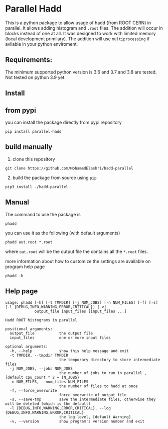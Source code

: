 # Parallel Hadd
This is a python package to allow usage of hadd (from ROOT CERN) in parallel. It allows adding histogram and `.root` files. The addition will occur in blocks instead of one at all. It was designed to work with limited memory (local development primilary). The addition will use `multiprocessing` if avilable in your python enviroment. 

## Requirements:
The minimum supported python version is 3.6 and 3.7 and 3.8 are tested. Not tested on python 3.9 yet. 


## Install 

## from pypi

you can install the package directly from pypi repository
```
pip install parallel-hadd
```

## build manually
1. clone this repository

```
git clone https://github.com/MohamedElashri/hadd-parallel
```

2. build the package from source using `pip`

```
pip3 install ./hadd-parallel
```

## Manual

The command to use the package is 

```
phadd
```

you can use it as the following (with default arguments)

```
phadd out.root *.root
```

where `out.root` will be the output file the contains all the `*.root` files. 

more information about how to customize the settings are available on program help page

```
phadd -h
```


## Help page

```
usage: phadd [-h] [-t TMPDIR] [-j NUM_JOBS] [-n NUM_FILES] [-f] [-s] [-l {DEBUG,INFO,WARNING,ERROR,CRITICAL}] [-v]
             output_file input_files [input_files ...]

Hadd ROOT histograms in parallel

positional arguments:
  output_file           the output file
  input_files           one or more input files

optional arguments:
  -h, --help            show this help message and exit
  -t TMPDIR, --tmpdir TMPDIR
                        the temporary directory to store intermediate files
  -j NUM_JOBS, --jobs NUM_JOBS
                        the number of jobs to run in parallel , [default cpu_count * 2 = {N_JOBS}
  -n NUM_FILES, --num_files NUM_FILES
                        the number of files to hadd at once
  -f, --force_overwrite
                        force overwrite of output file
  -s, --save-tmp        save the intermediate files, otherwise they will be deleted (which is the default)
  -l {DEBUG,INFO,WARNING,ERROR,CRITICAL}, --log {DEBUG,INFO,WARNING,ERROR,CRITICAL}
                        the log level, [default Warning]
  -v, --version         show program's version number and exit

```


